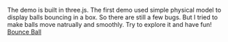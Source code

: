 The demo is built in three.js. 
The first demo used simple physical model to display balls bouncing in a box. So there are still a few bugs. But I tried to make balls move natrually and smoothly. Try to explore it and have fun!
[Bounce Ball](https://s3.amazonaws.com/www.threejs-demo.com/demo/bounce-ball.html)